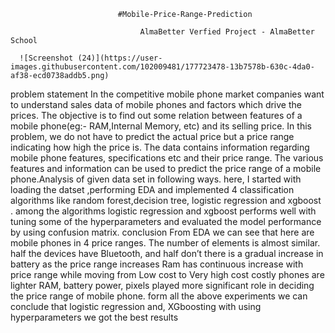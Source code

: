      
                            #Mobile-Price-Range-Prediction

                                 AlmaBetter Verfied Project - AlmaBetter School

      ![Screenshot (24)](https://user-images.githubusercontent.com/102009481/177723478-13b7578b-630c-4da0-af38-ecd0738addb5.png)

problem statement
In the competitive mobile phone market companies want to understand sales data of mobile phones and factors which drive the prices. The objective is to find out some relation between features of a mobile phone(eg:- RAM,Internal Memory, etc) and its selling price. In this problem, we do not have to predict the actual price but a price range indicating how high the price is.
The data contains information regarding mobile phone features, specifications etc and their price range. The various features and information can be used to predict the price range of a mobile phone.Analysis of given data set in following ways.
here, I started with loading the datset ,performing EDA and implemented 4 classification algorithms like random forest,decision tree, logistic regression and xgboost . among the algorithms logistic regression and xgboost performs well with tuning some of the hyperparameters and evaluated the model performance by using confusion matrix.
conclusion
From EDA we can see that here are mobile phones in 4 price ranges. The number of elements is almost similar.
half the devices have Bluetooth, and half don’t
there is a gradual increase in battery as the price range increases
Ram has continuous increase with price range while moving from Low cost to Very high cost
costly phones are lighter
RAM, battery power, pixels played more significant role in deciding the price range of mobile phone. 
form all the above experiments we can conclude that logistic regression and, XGboosting with using hyperparameters we got the best results


